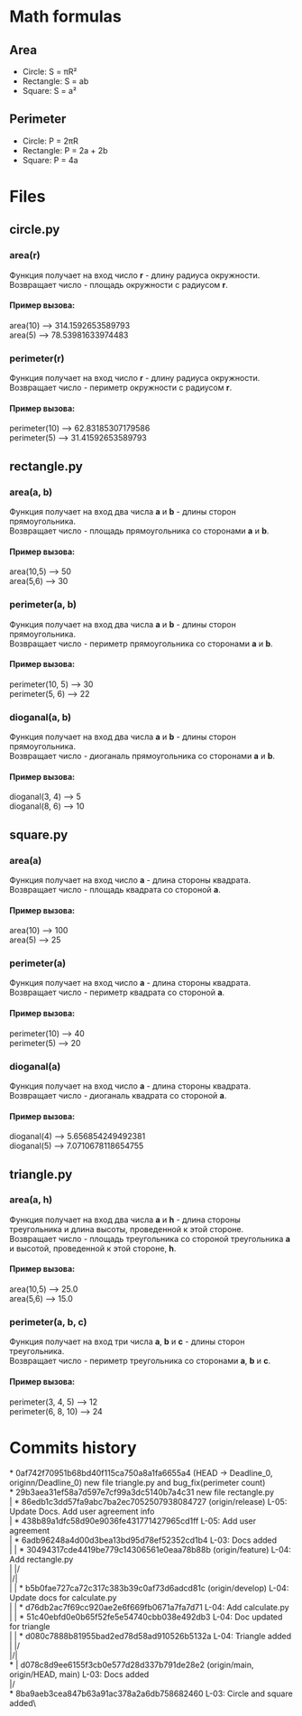 # Math formulas
## Area
- Circle: S = πR²
- Rectangle: S = ab
- Square: S = a²

## Perimeter
- Circle: P = 2πR
- Rectangle: P = 2a + 2b
- Square: P = 4a

# Files
## circle.py
### area(r)
Функция получает на вход число **r** - длину радиуса окружности.\
Возвращает число - площадь окружности с радиусом **r**.
#### Пример вызова:
area(10) --> 314.1592653589793\
area(5) --> 78.53981633974483
### perimeter(r)
Функция получает на вход число **r** - длину радиуса окружности.\
Возвращает число - периметр окружности с радиусом **r**.
#### Пример вызова:
perimeter(10) --> 62.83185307179586\
perimeter(5) --> 31.41592653589793
## rectangle.py
### area(a, b)
Функция получает на вход два числа **a** и **b** - длины сторон прямоугольника.\
Возвращает число - площадь прямоугольника со сторонами **a** и **b**.
#### Пример вызова:
area(10,5) --> 50\
area(5,6) --> 30
### perimeter(a, b)
Функция получает на вход два числа **a** и **b** - длины сторон прямоугольника.\
Возвращает число - периметр прямоугольника со сторонами **a** и **b**.
#### Пример вызова:
perimeter(10, 5) --> 30\
perimeter(5, 6) --> 22
### dioganal(a, b)
Функция получает на вход два числа **a** и **b** - длины сторон прямоугольника.\
Возвращает число - диоганаль прямоугольника со сторонами **a** и **b**.
#### Пример вызова:
dioganal(3, 4) --> 5\
dioganal(8, 6) --> 10
## square.py
### area(a)
Функция получает на вход число **a** - длина стороны квадрата.\
Возвращает число - площадь квадрата со стороной **a**.
#### Пример вызова:
area(10) --> 100\
area(5) --> 25
### perimeter(a)
Функция получает на вход число **a** - длина стороны квадрата.\
Возвращает число - периметр квадрата со стороной **a**.
#### Пример вызова:
perimeter(10) --> 40\
perimeter(5) --> 20
### dioganal(a)
Функция получает на вход число **a** - длина стороны квадрата.\
Возвращает число - диоганаль квадрата со стороной **a**.
#### Пример вызова:
dioganal(4) --> 5.656854249492381\
dioganal(5) --> 7.0710678118654755
## triangle.py
### area(a, h)
Функция получает на вход два числа **a** и **h** - длина стороны треугольника и длина высоты, проведенной к этой стороне.\
Возвращает число - площадь треугольника со стороной треугольника **a** и высотой, проведенной к этой стороне, **h**.
#### Пример вызова:
area(10,5) --> 25.0\
area(5,6) --> 15.0
### perimeter(a, b, c)
Функция получает на вход три числа **a**, **b** и **c** - длины сторон треугольника.\
Возвращает число - периметр треугольника со сторонами **a**, **b** и **c**.
#### Пример вызова:
perimeter(3, 4, 5) --> 12\
perimeter(6, 8, 10) --> 24
# Commits history
\* 0af742f70951b68bd40f115ca750a8a1fa6655a4 (HEAD -> Deadline_0, originn/Deadline_0) new file triangle.py and bug_fix(perimeter count)\
\* 29b3aea31ef58a7d597e7cf99a3dc5140b7a4c31 new file rectangle.py\
| * 86edb1c3dd57fa9abc7ba2ec7052507938084727 (origin/release) L-05: Update Docs. Add user agreement info\
| * 438b89a1dfc58d90e9036fe431771427965cd1ff L-05: Add user agreement\
| * 6adb96248a4d00d3bea13bd95d78ef52352cd1b4 L-03: Docs added\
| | * 30494317cde4419be779c14306561e0eaa78b88b (origin/feature) L-04: Add rectangle.py\
| |/\
|/|\
| | * b5b0fae727ca72c317c383b39c0af73d6adcd81c (origin/develop) L-04: Update docs for calculate.py\
| | * d76db2ac7f69cc920ae2e6f669fb0671a7fa7d71 L-04: Add calculate.py\
| | * 51c40ebfd0e0b65f52fe5e54740cbb038e492db3 L-04: Doc updated for triangle\
| | * d080c7888b81955bad2ed78d58ad910526b5132a L-04: Triangle added\
| |/\
|/|\
\* | d078c8d9ee6155f3cb0e577d28d337b791de28e2 (origin/main, origin/HEAD, main) L-03: Docs added\
|/\
\* 8ba9aeb3cea847b63a91ac378a2a6db758682460 L-03: Circle and square added\
